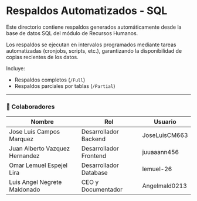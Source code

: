 # Respaldos Automatizados - SQL

Este directorio contiene respaldos generados automáticamente desde la base de datos SQL del módulo de Recursos Humanos.

Los respaldos se ejecutan en intervalos programados mediante tareas automatizadas (cronjobs, scripts, etc.), garantizando la disponibilidad de copias recientes de los datos.

Incluye:
- Respaldos completos (`/Full`)
- Respaldos parciales por tablas (`/Partial`)

---

### 👥 Colaboradores

| Nombre                        | Rol                          | Usuario               |  
|-------------------------------|------------------------------|-----------------------|  
| Jose Luis Campos Marquez      | Desarrollador Backend        | JoseLuisCM663         |  
| Juan Alberto Vazquez Hernandez | Desarrollador Frontend       | juuaaann456           |  
| Omar Lemuel Espejel Lira       | Desarrollador Database       | lemuel-26             |  
| Luis Angel Negrete Maldonado   | CEO y Documentador           | Angelmald0213         |  
